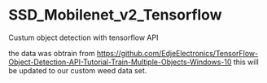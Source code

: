 # SSD_Mobilenet_v2_Tensorflow
Custum object detection with tensorflow API


the data was obtrain from https://github.com/EdjeElectronics/TensorFlow-Object-Detection-API-Tutorial-Train-Multiple-Objects-Windows-10
this will be updated to our custom weed data set.
